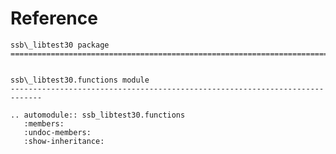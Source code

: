# Reference

<!--
The content of the {eval-rst} block below is generated by the command:
poetry run sphinx-apidoc -T -f -t ./docs/templates -o ./docs ./src
from the root directory.

You need to rerun the command when python files are added, deleted or renamed.
Copy the content from the generated
ssb_libtest30.rst file to the {eval-rst} block below and
delete the .rst file afterwards.
-->

```{eval-rst}
ssb\_libtest30 package
=============================================================================


ssb\_libtest30.functions module
-----------------------------------------------------------------------------

.. automodule:: ssb_libtest30.functions
   :members:
   :undoc-members:
   :show-inheritance:
```
